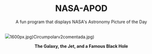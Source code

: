<div align="center">
  <h1>
    NASA-APOD
  </h1>
</div>
  
<div align="center">
  A fun program that displays NASA's Astronomy Picture of the Day
</div>

<br>

![](https://apod.nasa.gov/apod/image/2405/pia23122c-16.jpg)1600px.jpg)Circumpolarv2comentada.jpg)

<p align = "center">
  <b>The Galaxy, the Jet, and a Famous Black Hole</b>
</p>
